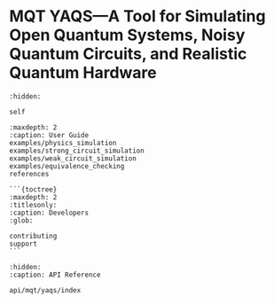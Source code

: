 # MQT YAQS—A Tool for Simulating Open Quantum Systems, Noisy Quantum Circuits, and Realistic Quantum Hardware

```{toctree}
:hidden:

self
```

```{toctree}
:maxdepth: 2
:caption: User Guide
examples/physics_simulation
examples/strong_circuit_simulation
examples/weak_circuit_simulation
examples/equivalence_checking
references
```

````{only} not latex
```{toctree}
:maxdepth: 2
:titlesonly:
:caption: Developers
:glob:

contributing
support
```
````

```{toctree}
:hidden:
:caption: API Reference

api/mqt/yaqs/index
```
